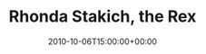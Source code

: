 ---
templateKey: event
guid: 0895a17f-6eab-11ea-99c5-002590d1d1b0
date: 2010-10-06T15:00:00+00:00
eventTime: '6:30-8:30pm'
title: Rhonda Stakich, the Rex
artist: Rhonda Stakich
city: Toronto
venue: the Rex
group: Tim Shia
guests: Gord Mowat
---
